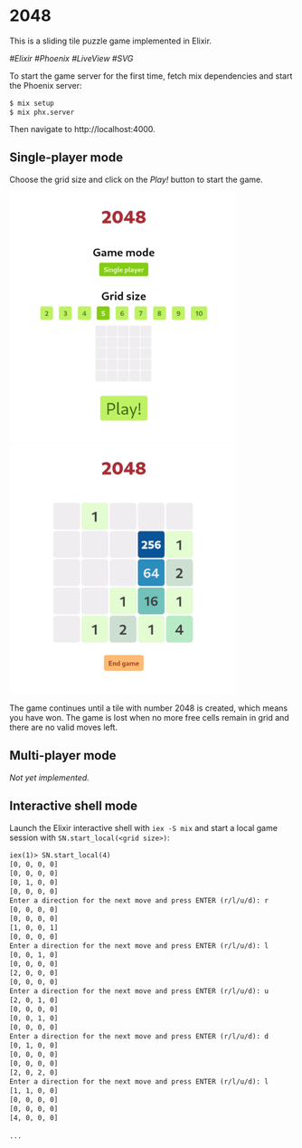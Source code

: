 # 2048

This is a sliding tile puzzle game implemented in Elixir.

_#Elixir_ _#Phoenix_ _#LiveView_ _#SVG_


To start the game server for the first time, fetch mix dependencies and start
the Phoenix server:

```
$ mix setup
$ mix phx.server
```

Then navigate to http://localhost:4000.


## Single-player mode

Choose the grid size and click on the _Play!_ button to start the game.

<div>
  <img src="assets/menu.png" width="400">
  <img src="assets/game.png" width="400">
</div>

The game continues until a tile with number 2048 is created, which means you
have won. The game is lost when no more free cells remain in grid and there are
no valid moves left.


## Multi-player mode

_Not yet implemented._


## Interactive shell mode

Launch the Elixir interactive shell with `iex -S mix` and start a local game session with `SN.start_local(<grid size>)`:

```
iex(1)> SN.start_local(4)
[0, 0, 0, 0]
[0, 0, 0, 0]
[0, 1, 0, 0]
[0, 0, 0, 0]
Enter a direction for the next move and press ENTER (r/l/u/d): r
[0, 0, 0, 0]
[0, 0, 0, 0]
[1, 0, 0, 1]
[0, 0, 0, 0]
Enter a direction for the next move and press ENTER (r/l/u/d): l
[0, 0, 1, 0]
[0, 0, 0, 0]
[2, 0, 0, 0]
[0, 0, 0, 0]
Enter a direction for the next move and press ENTER (r/l/u/d): u
[2, 0, 1, 0]
[0, 0, 0, 0]
[0, 0, 1, 0]
[0, 0, 0, 0]
Enter a direction for the next move and press ENTER (r/l/u/d): d
[0, 1, 0, 0]
[0, 0, 0, 0]
[0, 0, 0, 0]
[2, 0, 2, 0]
Enter a direction for the next move and press ENTER (r/l/u/d): l
[1, 1, 0, 0]
[0, 0, 0, 0]
[0, 0, 0, 0]
[4, 0, 0, 0]

...
```